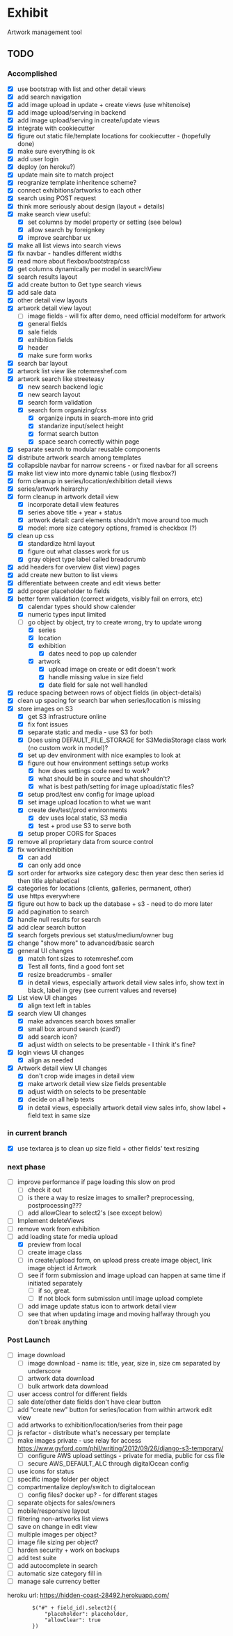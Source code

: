 # Exhibit

Artwork management tool

## TODO

### Accomplished

- [X] use bootstrap with list and other detail views
- [X] add search navigation
- [X] add image upload in update + create views (use whitenoise)
- [X] add image upload/serving in backend
- [X] add image upload/serving in create/update views
- [X] integrate with cookiecutter
- [X] figure out static file/template locations for cookiecutter - (hopefully done)
- [X] make sure everything is ok
- [X] add user login
- [X] deploy (on heroku?)
- [X] update main site to match project
- [X] reogranize template inheritence scheme?
- [X] connect exhibitions/artworks to each other
- [X] search using POST request
- [X] think more seriously about design (layout + details)
- [X] make search view useful:
  - [X] set columns by model property or setting (see below)
  - [X] allow search by foreignkey
  - [X] improve searchbar ux
- [X] make all list views into search views
- [X] fix navbar - handles different widths
- [X] read more about flexbox/bootstrap/css
- [X] get columns dynamically per model in searchView
- [X] search results layout
- [X] add create button to Get type search views
- [X] add sale data
- [X] other detail view layouts
- [X] artwork detail view layout
  - [ ] image fields - will fix after demo, need official modelform for artwork
  - [X] general fields
  - [X] sale fields
  - [X] exhibition fields
  - [X] header
  - [X] make sure form works
- [X] search bar layout
- [X] artwork list view like rotemreshef.com
- [X] artwork search like streeteasy
  - [X] new search backend logic
  - [X] new search layout
  - [X] search form validation
  - [X] search form organizing/css
    - [X] organize inputs in search-more into grid
    - [X] standarize input/select height
    - [X] format search button
    - [X] space search correctly within page
- [X] separate search to modular reusable components
- [X] distribute artwork search among templates
- [X] collapsible navbar for narrow screens - or fixed navbar for all screens
- [X] make list view into more dynamic table (using flexbox?)
- [X] form cleanup in series/location/exhibition detail views
- [X] series/artwork heirarchy
- [X] form cleanup in artwork detail view
  - [X] incorporate detail view features
  - [X] series above title + year + status
  - [X] artwork detail: card elements shouldn't move around too much
  - [X] model: more size category options, framed is checkbox (?)
- [X] clean up css
  - [X] standardize html layout
  - [X] figure out what classes work for us
  - [X] gray object type label called breadcrumb
- [X] add headers for overview (list view) pages
- [X] add create new button to list views
- [X] differentiate between create and edit views better
- [X] add proper placeholder to fields
- [X] better form validation (correct widgets, visibly fail on errors, etc)
  - [X] calendar types should show calender
  - [X] numeric types input limited
  - [ ] go object by object, try to create wrong, try to update wrong
    - [X] series
    - [X] location
    - [X] exhibition
      - [X] dates need to pop up calender
    - [X] artwork
      - [X] upload image on create or edit doesn't work
      - [X] handle missing value in size field
      - [X] date field for sale not well handled
- [X] reduce spacing between rows of object fields (in object-details)
- [X] clean up spacing for search bar when series/location is missing
- [X] store images on S3
  - [X] get S3 infrastructure online
  - [X] fix font issues
  - [X] separate static and media - use S3 for both
  - [X] Does using DEFAULT_FILE_STORAGE for S3MediaStorage class work (no custom work in model)?
  - [X] set up dev environment with nice examples to look at
  - [X] figure out how environment settings setup works
    - [X] how does settings code need to work?
    - [X] what should be in source and what shouldn't?
    - [X] what is best path/setting for image upload/static files?
  - [X] setup prod/test env config for image upload
  - [X] set image upload location to what we want
  - [X] create dev/test/prod environments
    - [X] dev uses local static, S3 media
    - [X] test + prod use S3 to serve both
  - [X] setup proper CORS for Spaces
- [X] remove all proprietary data from source control
- [X] fix workinexhibition
  - [X] can add
  - [X] can only add once
- [X] sort order for artworks size category desc then year desc then series id then title alphabetical
- [X] categories for locations (clients, galleries, permanent, other)
- [X] use https everywhere
- [X] figure out how to back up the database + s3 - need to do more later
- [X] add pagination to search
- [X] handle null results for search
- [X] add clear search button
- [X] search forgets previous set status/medium/owner bug
- [X] change "show more" to advanced/basic search
- [X] general UI changes
  - [X] match font sizes to rotemreshef.com
  - [X] Test all fonts, find a good font set
  - [X] resize breadcrumbs - smaller
  - [X] in detail views, especially artwork detail view sales info, show text in black, label in grey (see current values and reverse)
- [X] List view UI changes
  - [X] align text left in tables
- [X] search view UI changes
  - [X] make advances search boxes smaller
  - [X] small box around search (card?)
  - [X] add search icon?
  - [X] adjust width on selects to be presentable - I think it's fine?
- [X] login views UI changes
  - [X] align as needed
- [X] Artwork detail view UI changes
  - [X] don't crop wide images in detail view
  - [X] make artwork detail view size fields presentable
  - [X] adjust width on selects to be presentable
  - [X] decide on all help texts
  - [X] in detail views, especially artwork detail view sales info, show label + field text in same size

### in current branch

- [X] use textarea js to clean up size field + other fields' text resizing

### next phase

- [ ] improve performance if page loading this slow on prod
  - [ ] check it out
  - [ ] is there a way to resize images to smaller? preprocessing, postprocessing???
  - [ ] add allowClear to select2's (see except below)
- [ ] Implement deleteViews
- [ ] remove work from exhibition
- [ ] add loading state for media upload
  - [X] preview from local
  - [ ] create image class
  - [ ] in create/upload form, on upload press create image object, link image object id Artwork
  - [ ] see if form submission and image upload can happen at same time if initiated separately
    - [ ] if so, great.
    - [ ] If not block form submission until image upload complete
  - [ ] add image update status icon to artwork detail view
  - [ ] see that when updating image and moving halfway through you don't break anything

### Post Launch

- [ ] image download
  - [ ] image download - name is: title, year, size in, size cm separated by underscore
  - [ ] artwork data download
  - [ ] bulk artwork data download
- [ ] user access control for different fields
- [ ] sale date/other date fields don't have clear button
- [ ] add "create new" button for series/location from within artwork edit view
- [ ] add artworks to exhibition/location/series from their page
- [ ] js refactor - distribute what's necessary per template
- [ ] make images private - use relay for access <https://www.gyford.com/phil/writing/2012/09/26/django-s3-temporary/>
  - [ ] configure AWS upload settings - private for media, public for css file
  - [ ] secure AWS_DEFAULT_ALC through digitalOcean config
- [ ] use icons for status
- [ ] specific image folder per object
- [ ] compartmentalize deploy/switch to digitalocean
  - [ ] config files? docker up? - for different stages
- [ ] separate objects for sales/owners
- [ ] mobile/responsive layout
- [ ] filtering non-artworks list views
- [ ] save on change in edit view
- [ ] multiple images per object?
- [ ] image file sizing per object?
- [ ] harden security + work on backups
- [ ] add test suite
- [ ] add autocomplete in search
- [ ] automatic size category fill in
- [ ] manage sale currency better

heroku url: <https://hidden-coast-28492.herokuapp.com/>

```
        $("#" + field_id).select2({
            "placeholder": placeholder,
            "allowClear": true
        })
```

